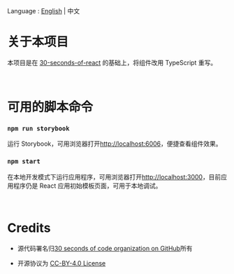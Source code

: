 Language : [English](./README.md) | 中文

# 关于本项目

本项目是在 [30-seconds-of-react](https://github.com/30-seconds/30-seconds-of-react) 的基础上，将组件改用 TypeScript 重写。

<br />

# 可用的脚本命令

### `npm run storybook`

运行 Storybook，可用浏览器打开[http://localhost:6006](http://localhost:6006)，便捷查看组件效果。

### `npm start`

在本地开发模式下运行应用程序，可用浏览器打开[http://localhost:3000](http://localhost:3000)，目前应用程序仍是 React 应用初始模板页面，可用于本地调试。

<br />

# Credits

- 源代码署名归[30 seconds of code organization on GitHub](https://github.com/30-seconds)所有

- 开源协议为 [CC-BY-4.0 License](https://creativecommons.org/licenses/by/4.0/deed.zh)
